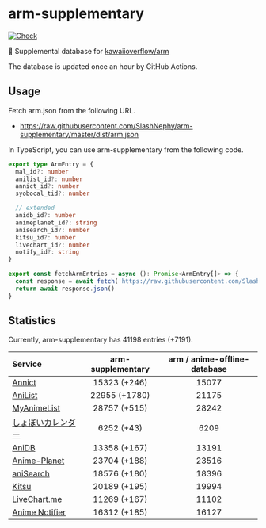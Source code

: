 # arm-supplementary

[![Check](https://github.com/SlashNephy/arm-supplementary/actions/workflows/check-node.yml/badge.svg)](https://github.com/SlashNephy/arm-supplementary/actions/workflows/check-node.yml)

💊 Supplemental database for [kawaiioverflow/arm](https://github.com/kawaiioverflow/arm)

The database is updated once an hour by GitHub Actions.

## Usage

Fetch arm.json from the following URL.

- https://raw.githubusercontent.com/SlashNephy/arm-supplementary/master/dist/arm.json

In TypeScript, you can use arm-supplementary from the following code.

```TypeScript
export type ArmEntry = {
  mal_id?: number
  anilist_id?: number
  annict_id?: number
  syobocal_tid?: number

  // extended
  anidb_id?: number
  animeplanet_id?: string
  anisearch_id?: number
  kitsu_id?: number
  livechart_id?: number
  notify_id?: string
}

export const fetchArmEntries = async (): Promise<ArmEntry[]> => {
  const response = await fetch('https://raw.githubusercontent.com/SlashNephy/arm-supplementary/master/dist/arm.json')
  return await response.json()
}
```

## Statistics

Currently, arm-supplementary has 41198 entries (+7191).

| Service                                     | arm-supplementary | arm / anime-offline-database |
| :------------------------------------------ | :---------------: | :--------------------------: |
| [Annict](https://annict.com)                |   15323 (+246)    |            15077             |
| [AniList](https://anilist.co)               |   22955 (+1780)   |            21175             |
| [MyAnimeList](https://myanimelist.net)      |   28757 (+515)    |            28242             |
| [しょぼいカレンダー](https://cal.syoboi.jp) |    6252 (+43)     |             6209             |
| [AniDB](https://anidb.net)                  |   13358 (+167)    |            13191             |
| [Anime-Planet](https://anime-planet.com)    |   23704 (+188)    |            23516             |
| [aniSearch](https://anisearch.com)          |   18576 (+180)    |            18396             |
| [Kitsu](https://kitsu.io)                   |   20189 (+195)    |            19994             |
| [LiveChart.me](https://livechart.me)        |   11269 (+167)    |            11102             |
| [Anime Notifier](https://notify.moe)        |   16312 (+185)    |            16127             |
